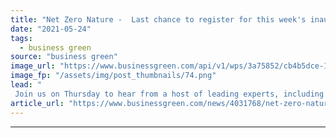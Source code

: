 ```yaml
---
title: "Net Zero Nature -  Last chance to register for this week's inaugural virtual summit"
date: "2021-05-24"
tags: 
  - business green
source: "business green"
image_url: "https://www.businessgreen.com/api/v1/wps/3a75852/cb4b5dce-1120-4e14-beae-549eced644b9/4/BSGNZH21-LOGOS-NATURE-185x114.png"
image_fp: "/assets/img/post_thumbnails/74.png"
lead: "
 Join us on Thursday to hear from a host of leading experts, including WWF's Tanya Steel, Professor Partha Dasgupta, and Environment Minister Rebecca Pow ..."
article_url: "https://www.businessgreen.com/news/4031768/net-zero-nature-last-chance-register-inaugural-virtual-summit"
---
```


---
